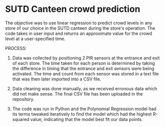 # SUTD Canteen crowd prediction

The objective was to use linear regression to predict crowd levels in any store of our choice in the SUTD canteen during the store's operation. The code takes in user input and returns an approximate value for the crowd level at a user-specified time.

PROCESS:
1) Data was collected by positioning 2 PIR sensors at the entrance and exit of each store. The time taken for each person is determined by taking the difference in timing that the entrance and exit sensors were being activated. The time and count from each sensor was stored in a text file that was then later imported into a CSV file.

2) Data cleaning was done manually, as we received erronous data which did not make sense. The final CSV file has been uploaded in the repository.

3) The code was run in Python and the Polynomial Regression model had its terms tweaked iteratively to find the model which had the highest R-squared value, indicating that the model best fit our data points. 
